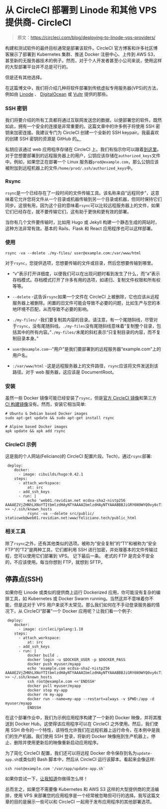 # 从 CircleCI 部署到 Linode 和其他 VPS 提供商- CircleCI

> 原文：<https://circleci.com/blog/deploying-to-linode-vps-providers/>

构建和测试软件的最终目标通常是部署该软件。CircleCI 官方博客和许多社区博客展示了部署到 Kubernetes 集群、推送 Docker 注册中心、上传到 AWS S3，甚至新的无服务器技术的例子。然而，对于个人开发者甚至小公司来说，使用这样的大型部署平台并不总是可行的。

但是还有其他选择。

在这篇博文中，我们将介绍几种将软件部署到传统虚拟专用服务器(VPS)的方法，例如由 [Linode](https://www.linode.com/) 、 [DigitalOcean](https://www.digitalocean.com/) 或 [Vultr](https://www.vultr.com/) 提供的那些。

### SSH 密钥

我们将要介绍的所有工具都将通过互联网发送您的数据，以便部署您的软件。既然如此，拥有一个安全的连接是非常重要的。这篇文章中的许多例子将使用 SSH 密钥来加密连接。我建议专门为 CircleCI 创建一个全新的 SSH keypair。我最喜欢的创建 SSH 密钥的资源是 GitHub 的[。](https://help.github.com/articles/adding-a-new-ssh-key-to-your-github-account/)

私钥应该通过 web 应用程序存储在 CircleCI 上。我们有指示你可以跟着[到这里](https://circleci.com/docs/add-ssh-key/)。对于您想要部署到的远程服务器上的用户，公钥应该存储在`authorized_keys`文件中。例如，如果您正在部署一个 Linux 服务器`prod@example.com`，那么公钥应该被附加到远程机器上的文件`/home/prod/.ssh/authorized_keys`中。

### Rsync

`rsync`是一个已经存在了一段时间的文件传输工具。该名称来自“远程同步”，这意味着它允许您将文件从一个目录或机器传输到另一个目录或机器，但同时保持它们同步。这很有用，因为这个目的意味着`rsync`可以比较远程服务器上的文件，如果它们已经存在，就不要传输它们，这有助于更快和更有效的部署。

当你有几个文件要传输时，比如用 Hugo 或 Jekyll 构建一个静态生成的网站时，这种方法非常有效。基本的 Rails、Flask 和 React 应用程序也可以这样部署。

### 使用

```
rsync -va --delete ./my-files/ user@example.com:/var/www/html 
```

对于`rsync`，您提供选项，您想要传输的文件或目录，然后您想要传输到哪里。

*   “v”表示打开详细度，以便我们可以在出现问题时看到发生了什么，而“a”表示存档模式。存档模式打开了许多有用的选项，如递归、复制文件权限和所有权等等。

*   `--delete` -这告诉`rsync`如果一个文件在 CircleCI 上被删除，它也应该从远程服务器上被删除。闲置的旧文件可能会导致不必要的问题，比如生产与您的本地环境不匹配，从而导致不必要的影响。

*   `./my-files/` -我们要复制其内容的目录。请注意，有一个尾随斜线，尽管对于`rsync`，没有尾随斜线。`./my-files`没有尾随斜线意味着“复制整个目录，包括其中的所有内容。”`./my-files/`末尾的斜杠表示“只复制目录的内容，而不复制目录本身。”

*   `user@example.com`--“用户”是我们要部署到的远程服务器“example.com”上的用户名。

*   `:/var/www/html` -这是远程服务器上的文件路径，`rsync`应该将文件发送到该路径。对于 web 服务器，这应该是 DocumentRoot。

### 安装

虽然一些 Docker 镜像可能已经安装了`rsync`，但是[官方 CircleCI 镜像](https://hub.docker.com/r/circleci)和第三方 [CI 构建镜像](https://hub.docker.com/r/cibuilds)没有。然而，安装它相当简单:

```
# Ubuntu & Debian based Docker images
sudo apt-get update && sudo apt-get install rsync

# Alpine based Docker images
apk update && apk add rsync 
```

### CircleCI 示例

这是我的个人网站(Feliciano)的 CircleCI 配置片段。Tech)，通过`rsync`部署:

```
 deploy:
    docker:
      - image: cibuilds/hugo:0.42.1
    steps:
      - attach_workspace:
          at: src
      - add_ssh_keys
      - run: |
          echo 'web01.revidian.net ecdsa-sha2-nistp256 AAAAE2VjZHNhLXNoYTItbmlzdHAyNTYAAAAIbmlzdHAyNTYAAABBBJiGRY6N9WYQ0vy6cTiwAgNbc6ueJmVo/EafBtmT7bcD6cQMbipYM/KfYQ2lCn2TxqWepZKYoyoVQXgArycCOns=' >> ~/.ssh/known_hosts
          rsync -va --delete src/public/ staticweb@web01.revidian.net:www/feliciano.tech/public_html 
```

### 相关工具

除了`rsync`之外，还有其他类似的选项。被称为“安全复制”的“T1”和被称为“安全 FTP”的“T2”是两种工具，它们都利用 SSH 进行加密，并处理基本的文件传输过程，您可以使用它们部署到 VPS。
记下最后一条。
老式的 FTP 是完全不安全的，不应该使用。每当你想到 FTP，就想到 SFTP。

## 停靠点(SSH)

如果你在 Linode 或类似的提供商上运行 Dockerized 应用，你可能没有复杂的编排工具，如 Kubernetes 或 Docker Swarm running。当然这并不意味着你不能，但是这对于 VPS 用户来说不太常见。那么我们如何在不手动登录服务器的情况下，从 CircleCI“部署”一个 Docker 应用呢？让我们看一个例子:

```
 deploy:
    docker:
      - image: circleci/golang:1.10
    steps:
      - attach_workspace:
          at: src
      - add_ssh_keys
      - run: |
          docker build .
          docker login -u $DOCKER_USER -p $DOCKER_PASS
          docker push myuser/myapp
          echo 'example.com ecdsa-sha2-nistp256 AAAAE2VjZHNhLXNoYTItbmlzdHAyNTYAAAAIbmlzdHAyNTYAAABBBJiGRY6N9WYQ0vy6cTiwAgNbc6ueJmVo/EafBtmT7bcD6cQMbipYM/KfYQ2lCn2TxqWepZKYoyoVQXgArycCOns=' >> ~/.ssh/known_hosts
          ssh root@example.com <<'ENDSSH'
          docker pull myuser/myapp
          docker stop my-app
          docker rm my-app
          docker run --name=my-app --restart=always -v $PWD:/app -d myuser/myapp
          ENDSSH 
```

在这个部署作业中，我们为示例应用程序构建了一个新的 Docker 映像，并将其推送到 Docker Hub。这使得该应用程序可以在 CircleCI 之外使用。然后，我们使用 SSH 命令的一个特性，该特性允许我们在远程机器上运行命令，在本例中是我们的生产机器。我们使用 SSH 登录，将新的 Docker 映像拖到生产机器上，停止、删除并使用更新后的映像重新启动应用程序。

为了简化 CircleCI 配置，我们还可以将远程 Docker 命令保存到名为`update-app.sh`或类似的 Bash 脚本中，然后从 CircleCI 运行该脚本。看起来会像这样:

```
ssh root@example.com '/var/app/update-app.sh` 
```

如果你尝试一下，[让我知道](https://twitter.com/FelicianoTech)你做得怎么样！

总而言之，如果您不需要像 Kubernetes 和 AWS S3 这样的大型提供商的灵活编排，使用 VPS 来部署您的应用程序是一个经常被忽略但可行的选择。我写这篇文章的目的是展示一些可以和 CircleCI 一起用于发布应用程序的其他部署选项。